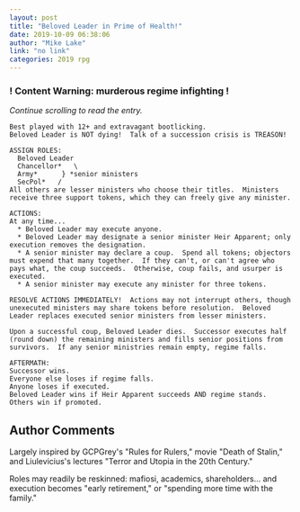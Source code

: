 ```yaml
---
layout: post
title: "Beloved Leader in Prime of Health!"
date: 2019-10-09 06:38:06
author: "Mike Lake"
link: "no link"
categories: 2019 rpg
---
```

<div id="warning"><div id="content"><h3><strong>! Content Warning: murderous regime infighting !</strong></h3><i>Continue scrolling to read the entry.</i></div></div>
 
```
Best played with 12+ and extravagant bootlicking.
Beloved Leader is NOT dying!  Talk of a succession crisis is TREASON!

ASSIGN ROLES:
  Beloved Leader
  Chancellor*	\
  Army*	 	 } *senior ministers
  SecPol* 	/
All others are lesser ministers who choose their titles.  Ministers receive three support tokens, which they can freely give any minister.

ACTIONS:
At any time...
  * Beloved Leader may execute anyone.
  * Beloved Leader may designate a senior minister Heir Apparent; only execution removes the designation.  
  * A senior minister may declare a coup.  Spend all tokens; objectors must expend that many together.  If they can't, or can't agree who pays what, the coup succeeds.  Otherwise, coup fails, and usurper is executed.
  * A senior minister may execute any minister for three tokens.

RESOLVE ACTIONS IMMEDIATELY!  Actions may not interrupt others, though unexecuted ministers may share tokens before resolution.  Beloved Leader replaces executed senior ministers from lesser ministers.

Upon a successful coup, Beloved Leader dies.  Successor executes half (round down) the remaining ministers and fills senior positions from survivors.  If any senior ministries remain empty, regime falls.

AFTERMATH:
Successor wins.
Everyone else loses if regime falls.
Anyone loses if executed.
Beloved Leader wins if Heir Apparent succeeds AND regime stands.
Others win if promoted.
```
## Author Comments
Largely inspired by GCPGrey's "Rules for Rulers," movie "Death of Stalin," and Liulevicius's lectures "Terror and Utopia in the 20th Century."

Roles may readily be reskinned: mafiosi, academics, shareholders... and execution becomes "early retirement," or "spending more time with the family."
